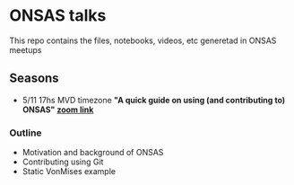 # ONSAS talks
This repo contains the files, notebooks, videos, etc generetad in ONSAS meetups

## Seasons 
* 5/11 17hs MVD timezone **"A quick guide on using (and contributing to) ONSAS" [zoom link](https://salavirtual-udelar.zoom.us/j/89574786968?pwd=S3c3c3hMVlR1N3E3Z2tSbVlCWW1QUT09)**

### Outline

* Motivation and background of ONSAS
* Contributing using Git
* Static VonMises example
